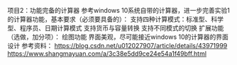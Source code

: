 项目2：功能完备的计算器
参考windows 10系统自带的计算器，进一步完善实验1的计算器功能，基本要求（必须要具备的）：
支持四种计算模式：标准型、科学型、程序员、日期计算模式
支持货币与容量转换
支持不同模式的切换
扩展功能（选做，加分项）：
绘图功能
界面美观，尽可能接近windows 10的计算器的界面设计
参考资料：
https://blog.csdn.net/u012027907/article/details/43971999
https://www.shangmayuan.com/a/3c38e5dd9ce24e54a1f49bff.html